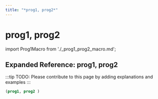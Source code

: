 ```yaml
---
title: "*prog1, prog2*"
---
```


# prog1, prog2

import Prog1Macro from './_prog1_prog2_macro.md';

<Prog1Macro />

## Expanded Reference: prog1, prog2

:::tip
TODO: Please contribute to this page by adding explanations and examples
:::

```lisp
(prog1, prog2 )
```

